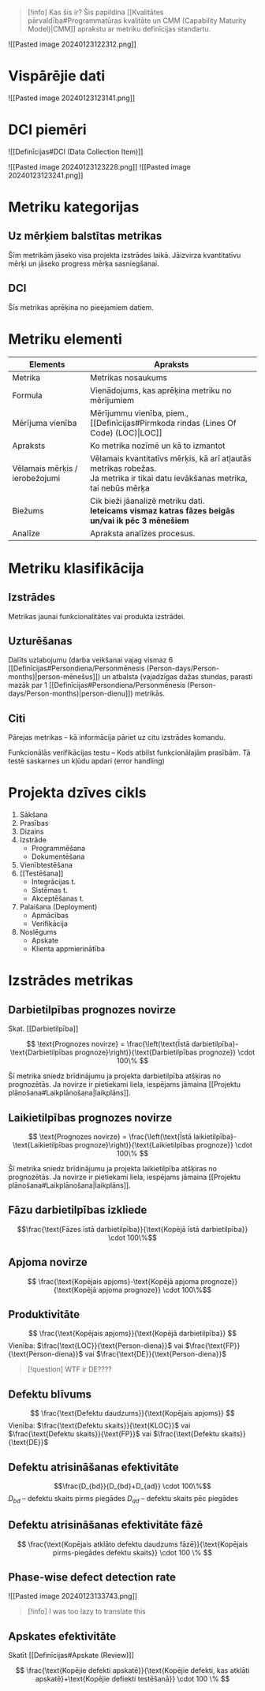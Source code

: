 
> [!info] Kas šis ir?
> Šis papildina [[Kvalitātes pārvaldība#Programmatūras kvalitāte un CMM (Capability Maturity Model)|CMM]] aprakstu ar metriku definīcijas standartu.

![[Pasted image 20240123122312.png]]

# Vispārējie dati

![[Pasted image 20240123123141.png]]

# DCI piemēri

![[Definīcijas#DCI (Data Collection Item)]]

![[Pasted image 20240123123228.png]]
![[Pasted image 20240123123241.png]]

# Metriku kategorijas

## Uz mērķiem balstītas metrikas

Šīm metrikām jāseko visa projekta izstrādes laikā.
Jāizvirza kvantitatīvu mērķi un jāseko progress mērķa sasniegšanai.

## DCI

Šīs metrikas aprēķina no pieejamiem datiem.

# Metriku elementi

| Elements | Apraksts |
| ---- | ---- |
| Metrika | Metrikas nosaukums |
| Formula | Vienādojums, kas aprēķina metriku no mērījumiem |
| Mērījuma vienība | Mērījummu vienība, piem., [[Definīcijas#Pirmkoda rindas (Lines Of Code) (LOC)\|LOC]] |
| Apraksts | Ko metrika nozīmē un kā to izmantot |
| Vēlamais mērķis / ierobežojumi | Vēlamais kvantitatīvs mērķis, kā arī atļautās metrikas robežas.<br>Ja metrika ir tikai datu ievākšanas metrika, tai nebūs mērķa |
| Biežums | Cik bieži jāanalizē metriku dati.<br>**Ieteicams vismaz katras fāzes beigās un/vai ik pēc 3 mēnešiem** |
| Analīze | Apraksta analīzes procesus. |

# Metriku klasifikācija

## Izstrādes

Metrikas jaunai funkcionalitātes vai produkta izstrādei.

## Uzturēšanas

Dalīts uzlabojumu (darba veikšanai vajag vismaz 6 [[Definīcijas#Persondiena/Personmēnesis (Person-days/Person-months)|person-mēnešus]]) un atbalsta (vajadzīgas dažas stundas, parasti mazāk par 1 [[Definīcijas#Persondiena/Personmēnesis (Person-days/Person-months)|person-dienu]]) metrikās.

## Citi

Pārejas metrikas – kā informācija pāriet uz citu izstrādes komandu.

Funkcionālās verifikācijas testu – Kods atbilst funkcionālajām prasībām. Tā testē saskarnes un kļūdu apdari (error handling)

# Projekta dzīves cikls

1. Sākšana
2. Prasības
3. Dizains
4. Izstrāde
	- Programmēšana
	- Dokumentēšana
5. Vienībtestēšana
6. [[Testēšana]]
	- Integrācijas t.
	- Sistēmas t.
	- Akceptēšanas t.
7. Palaišana (Deployment)
	- Apmācības
	- Verifikācija
8. Noslēgums
	- Apskate
	- Klienta appmierinātība

# Izstrādes metrikas

## Darbietilpības prognozes novirze

Skat. [[Darbietilpība]]

$$ \text{Prognozes novirze} = \frac{\left(\text{Īstā darbietilpība}-\text{Darbietilpības prognoze}\right)}{\text{Darbietilpības prognoze}} \cdot 100\% $$

Šī metrika sniedz brīdinājumu ja projekta darbietilpība atšķiras no prognozētās. Ja novirze ir pietiekami liela, iespējams jāmaina [[Projektu plānošana#Laikplānošana|laikplāns]].

## Laikietilpības prognozes novirze

$$ \text{Prognozes novirze} = \frac{\left(\text{Īstā laikietilpība}-\text{Laikietilpības prognoze}\right)}{\text{Laikietilpības prognoze}} \cdot 100\% $$


Šī metrika sniedz brīdinājumu ja projekta laikietilpība atšķiras no prognozētās. Ja novirze ir pietiekami liela, iespējams jāmaina [[Projektu plānošana#Laikplānošana|laikplāns]].


## Fāzu darbietilpības izkliede

$$\frac{\text{Fāzes īstā darbietilpība}}{\text{Kopējā īstā darbietilpība}} \cdot 100\%$$


## Apjoma novirze

$$ \frac{\text{Kopējais apjoms}-\text{Kopējā apjoma prognoze}}{\text{Kopējā apjoma prognoze}} \cdot 100\%$$

## Produktivitāte

$$ \frac{\text{Kopējais apjoms}}{\text{Kopējā darbietilpība}} $$
Vienība: $\frac{\text{LOC}}{\text{Person-diena}}$ vai $\frac{\text{FP}}{\text{Person-diena}}$ vai $\frac{\text{DE}}{\text{Person-diena}}$

> [!question] WTF ir DE????

## Defektu blīvums

$$ \frac{\text{Defektu daudzums}}{\text{Kopējais apjoms}} $$
Vienība: $\frac{\text{Defektu skaits}}{\text{KLOC}}$ vai $\frac{\text{Defektu skaits}}{\text{FP}}$ vai $\frac{\text{Defektu skaits}}{\text{DE}}$

## Defektu atrisināšanas efektivitāte

$$\frac{D_{bd}}{D_{bd}+D_{ad}} \cdot 100\%$$
$D_{bd}$ – defektu skaits pirms piegādes
$D_{ad}$ – defektu skaits pēc piegādes


## Defektu atrisināšanas efektivitāte fāzē

$$ \frac{\text{Kopējais atklāto defektu daudzums fāzē}}{\text{Kopējais pirms-piegādes defektu skaits}} \cdot 100 \% $$

## Phase-wise defect detection rate

![[Pasted image 20240123133743.png]]
> [!info] I was too lazy to translate this

## Apskates efektivitāte

Skatīt [[Definīcijas#Apskate (Review)]]

$$ \frac{\text{Kopējie defekti apskatē}}{\text{Kopējie defekti, kas atklāti apskatē}+\text{Kopējie defiekti testēšanā}} \cdot 100 \% $$